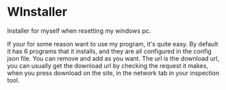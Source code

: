 # WInstaller
Installer for myself when resetting my windows pc.

If your for some reason want to use my program, it's quite easy.
By default it has 6 programs that it installs, and they are all configured in the config json file. You can remove and add as you want. The url is the download url, you can usually get the download url by checking the request it makes, when you press download on the site, in the network tab in your inspection tool.
